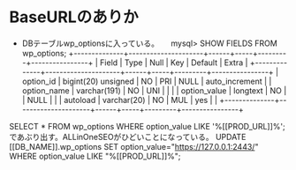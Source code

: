 # BaseURLのありか
- DBテーブルwp_optionsに入っている。
　
mysql> SHOW FIELDS FROM wp_options;
+--------------+---------------------+------+-----+---------+----------------+
| Field        | Type                | Null | Key | Default | Extra          |
+--------------+---------------------+------+-----+---------+----------------+
| option_id    | bigint(20) unsigned | NO   | PRI | NULL    | auto_increment |
| option_name  | varchar(191)        | NO   | UNI |         |                |
| option_value | longtext            | NO   |     | NULL    |                |
| autoload     | varchar(20)         | NO   | MUL | yes     |                |
+--------------+---------------------+------+-----+---------+----------------+



SELECT * FROM wp_options WHERE option_value LIKE '%[[PROD_URL]]%';
であぶり出す。ALLinOneSEOがひどいことになっている。
UPDATE [[DB_NAME]].wp_options SET option_value="https://127.0.0.1:2443/" WHERE option_value LIKE "%[[PROD_URL]]%";
